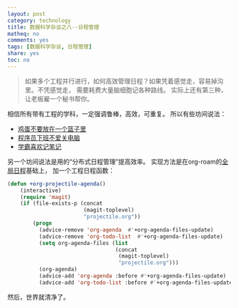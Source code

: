 ```yaml
---
layout: post
category: technology
title: 数据科学杂谈之八--日程管理
matheq: no
comments: yes
tags: [数据科学杂谈, 日程管理]
share: yes
toc: no
---
```


> 如果多个工程并行进行，如何高效管理日程？如果凭着感觉走，容易掉沟里。不凭感觉走，
> 需要耗费大量脑细胞记各种路线。
> 实际上还有第三种，让老板雇一个秘书帮你。

相信所有带有工程的学科，一定强调鲁棒，高效，可重复。
所以有些坊间说法：
- [鸡蛋不要放在一个篮子里](https://dustincys.github.io/cn/2020/10/datascience/)
- [程序员下班不爱关电脑](https://dustincys.github.io/cn/2021/08/tmux/)
- [学霸喜欢记笔记](https://dustincys.github.io/cn/2022/07/datascience/)

另一个坊间说法是用的“分布式日程管理”提高效率。
实现方法是在org-roam的[全局日程](https://dustincys.github.io/cn/2023/03/org-roam/)基础上，
加一个工程日程函数：
```lisp
(defun +org-projectile-agenda()
    (interactive)
    (require 'magit)
    (if (file-exists-p (concat
                        (magit-toplevel)
                        "projectile.org"))
        (progn
          (advice-remove 'org-agenda  #'+org-agenda-files-update)
          (advice-remove 'org-todo-list  #'+org-agenda-files-update)
          (setq org-agenda-files (list
                                  (concat
                                   (magit-toplevel)
                                   "projectile.org")))
          (org-agenda)
          (advice-add 'org-agenda :before #'+org-agenda-files-update)
          (advice-add 'org-todo-list :before #'+org-agenda-files-update))()))
```
然后，世界就清净了。

